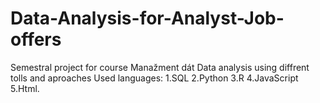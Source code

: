 # Data-Analysis-for-Analyst-Job-offers
Semestral project for course Manažment dát
Data analysis using diffrent tolls and aproaches
Used languages:
1.SQL
2.Python
3.R
4.JavaScript
5.Html.
